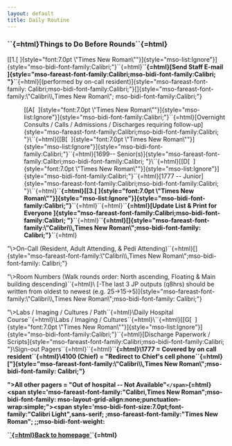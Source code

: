 ```yaml
---
layout: default
title: Daily Routine
---
```

<h3>
`<a name="_Toc139824162">`{=html}Things to Do Before Rounds`</a>`{=html}
</h3>
<p class="MsoNormal" style="mso-pagination:none;mso-list:l101 level1 lfo96;
mso-layout-grid-align:none;punctuation-wrap:simple;">
<!--[if !supportLists]-->
[[1.[ ]{style="font:7.0pt \"Times New Roman\""}]{style="mso-list:Ignore"}]{style="mso-bidi-font-family:Calibri;"}`<!--[endif]-->`{=html}`<b>`{=html}[Send Staff E-mail ]{style="mso-fareast-font-family:Calibri;mso-bidi-font-family:Calibri;
"}`</b>`{=html}[(performed
by on-call resident)]{style="mso-fareast-font-family:
Calibri;mso-bidi-font-family:Calibri;"}[]{style="mso-fareast-font-family:\"Calibri\\,Times New Roman\";
mso-bidi-font-family:Calibri;"}
</p>
<p class="MsoNormal" style="margin-left:.4in;mso-pagination:none;mso-list:l101 level2 lfo96;
mso-layout-grid-align:none;punctuation-wrap:simple;">
<!--[if !supportLists]-->
[[A[  ]{style="font:7.0pt \"Times New Roman\""}]{style="mso-list:Ignore"}]{style="mso-bidi-font-family:Calibri;"}`<!--[endif]-->`{=html}[Overnight Consults / Calls / Admissions / Discharges requiring
follow-up]{style="mso-fareast-font-family:Calibri;mso-bidi-font-family:Calibri;
"}\<span style='mso-fareast-font-family:"Calibri,Times New Roman";
mso-layout-grid-align:none;punctuation-wrap:simple;"\>`<!--[if !supportLists]-->`{=html}[[2.[ ]{style="font:7.0pt \"Times New Roman\""}]{style="mso-list:Ignore"}]{style="mso-bidi-font-family:Calibri;"}`<!--[endif]-->`{=html}`<b>`{=html}[Sign-In Pagers on Residents In-House]{style="mso-fareast-font-family:Calibri;mso-bidi-font-family:Calibri;
"}`</b>`{=html}[ -- "In Hospital -- On Page"]{style="mso-fareast-font-family:Calibri;mso-bidi-font-family:Calibri;
"}[]{style="mso-fareast-font-family:
\"Calibri\\,Times New Roman\";mso-bidi-font-family:Calibri;
"}
</p>
"\>3552 -- Chief`</span>`{=html}\<span style='mso-fareast-font-family:"Calibri,Times New Roman";
mso-layout-grid-align:none;punctuation-wrap:simple;"\>`<!--[if !supportLists]-->`{=html}[[B[  ]{style="font:7.0pt \"Times New Roman\""}]{style="mso-list:Ignore"}]{style="mso-bidi-font-family:Calibri;"}`<!--[endif]-->`{=html}[1699-- Senior(s)]{style="mso-fareast-font-family:Calibri;mso-bidi-font-family:Calibri;
"}\<span style='mso-fareast-font-family:"Calibri,Times New Roman";
mso-layout-grid-align:none;punctuation-wrap:simple;"\>`<!--[if !supportLists]-->`{=html}[[C[  ]{style="font:7.0pt \"Times New Roman\""}]{style="mso-list:Ignore"}]{style="mso-bidi-font-family:Calibri;"}`<!--[endif]-->`{=html}[1221/5511 -- Mid Level(s)]{style="mso-fareast-font-family:Calibri;mso-bidi-font-family:Calibri;
"}\<span style='mso-fareast-font-family:
mso-layout-grid-align:none;punctuation-wrap:simple;"\>`<!--[if !supportLists]-->`{=html}[[D[  ]{style="font:7.0pt \"Times New Roman\""}]{style="mso-list:Ignore"}]{style="mso-bidi-font-family:Calibri;"}`<!--[endif]-->`{=html}[1777 -- Junior]{style="mso-fareast-font-family:Calibri;mso-bidi-font-family:Calibri;
"}\<span style='mso-fareast-font-family:"Calibri,Times New Roman";
mso-layout-grid-align:none;punctuation-wrap:simple;"\>`<!--[if !supportLists]-->`{=html}[[E[  ]{style="font:7.0pt \"Times New Roman\""}]{style="mso-list:Ignore"}]{style="mso-bidi-font-family:Calibri;"}`<!--[endif]-->`{=html}[\#### - Intern]{style="mso-fareast-font-family:Calibri;mso-bidi-font-family:Calibri;
"}\<span style='mso-fareast-font-family:"Calibri,Times New Roman";
mso-layout-grid-align:none;punctuation-wrap:simple;"\>`<!--[if !supportLists]-->`{=html}`<b>`{=html}[[3.[ ]{style="font:7.0pt \"Times New Roman\""}]{style="mso-list:Ignore"}]{style="mso-bidi-font-family:Calibri;"}`</b>`{=html}`<!--[endif]-->`{=html}`<b>`{=html}[Update List & Print for Everyone ]{style="mso-fareast-font-family:Calibri;mso-bidi-font-family:Calibri;
"}`</b>`{=html}`<b>`{=html}[]{style="mso-fareast-font-family:\"Calibri\\,Times New Roman\";mso-bidi-font-family:
Calibri;"}`</b>`{=html}
</p>
"\>On-Call (Resident, Adult Attending, & Pedi Attending)`</span>`{=html}[]{style="mso-fareast-font-family:\"Calibri\\,Times New Roman\";mso-bidi-font-family:
Calibri;"}
</p>
"\>Room Numbers (Walk rounds order: North ascending, Floating &
Main building descending)`</span>`{=html}\<span style='mso-fareast-font-family:"Calibri,Times New Roman";
"\>Vitals / I&Os (including drain outputs)`</span>`{=html}\<span style='mso-fareast-font-family:"Calibri,Times New Roman";mso-bidi-font-family:
<p class="MsoNormal" style="margin-left:.4in;text-indent:0in;mso-pagination:none;
mso-layout-grid-align:none;punctuation-wrap:simple;">
[-The last 3 JP outputs (q8hrs) should
be written from oldest to newest (e.g. 25→15→5)]{style="mso-fareast-font-family:\"Calibri\\,Times New Roman\";mso-bidi-font-family:
Calibri;"}
</p>
"\>Labs / Imaging / Cultures / Path`</span>`{=html}\<span style='mso-fareast-font-family:
mso-layout-grid-align:none;punctuation-wrap:simple;"\>[]{style="mso-bidi-font-size:7.0pt;mso-fareast-font-family:\"Times New Roman\";
mso-bidi-font-family:Calibri;;mso-bidi-font-weight:
bold"}
</p>
<h3>
`<a name="_Toc139824163">`{=html}[Things to Do After Rounds]{style="font-family:\"Calibri\",sans-serif;
;;
"}`</a>`{=html}[]{style="mso-bookmark:
_Toc139824163"}[]{style="font-family:\"Calibri\",sans-serif;
;mso-fareast-font-family:\"Times New Roman\";
;"}
</h3>
<p class="MsoNormal" style="mso-pagination:none;mso-list:l138 level1 lfo97;
mso-layout-grid-align:none;punctuation-wrap:simple;">
<!--[if !supportLists]-->
`<b>`{=html}[[1.[ ]{style="font:7.0pt \"Times New Roman\""}]{style="mso-list:Ignore"}]{style="mso-bidi-font-family:Calibri;"}`</b>`{=html}`<!--[endif]-->`{=html}`<b>`{=html}[Update List]{style="mso-fareast-font-family:Calibri;mso-bidi-font-family:Calibri;
"}`</b>`{=html}`<b>`{=html}[]{style="mso-fareast-font-family:
"}`</b>`{=html}
</p>
<p class="MsoNormal" style="margin-left:.4in;mso-pagination:none;mso-list:l138 level2 lfo97;
">
Room Numbers (Walk rounds order: North ascending, Main building
descending)`</span>`{=html}\<span style='mso-fareast-font-family:"Calibri,Times New Roman";
"\>Daily Hospital Course`</span>`{=html}\<span style='mso-fareast-font-family:"\>Meds / Diet / Lines / Drains`</span>`{=html}\<span style='mso-fareast-font-family:
"\>Labs / Imaging / Cultures`</span>`{=html}\<span style='mso-fareast-font-family:
mso-layout-grid-align:none;punctuation-wrap:simple;"\>`<!--[if !supportLists]-->`{=html}[[F[  ]{style="font:7.0pt \"Times New Roman\""}]{style="mso-list:Ignore"}]{style="mso-bidi-font-family:Calibri;"}`<!--[endif]-->`{=html}[To Do List]{style="mso-fareast-font-family:Calibri;mso-bidi-font-family:Calibri;
"}\<span style='mso-fareast-font-family:"Calibri,Times New Roman";
mso-layout-grid-align:none;punctuation-wrap:simple;"\>`<!--[if !supportLists]-->`{=html}[[G[  ]{style="font:7.0pt \"Times New Roman\""}]{style="mso-list:Ignore"}]{style="mso-bidi-font-family:Calibri;"}`<!--[endif]-->`{=html}[Discharge Paperwork / Scripts]{style="mso-fareast-font-family:Calibri;mso-bidi-font-family:Calibri;
"}\<span style='mso-fareast-font-family:
mso-layout-grid-align:none;punctuation-wrap:simple;"\>`<!--[if !supportLists]-->`{=html}`<b>`{=html}[[2.[ ]{style="font:7.0pt \"Times New Roman\""}]{style="mso-list:Ignore"}]{style="mso-bidi-font-family:Calibri;"}`</b>`{=html}`<!--[endif]-->`{=html}`<b>`{=html}[Update Pathology / Trauma ]{style="mso-fareast-font-family:Calibri;mso-bidi-font-family:Calibri;
"}`</b>`{=html}`<b>`{=html}\<span style='mso-fareast-font-family:
"\>Sign-out Pagers`</span>`{=html}`</b>`{=html}`<b>`{=html}\<span style='mso-fareast-font-family:"\>1777 = "Out of Hospital -- On Page"`</span>`{=html}\<span style='mso-fareast-font-family:
"\>1777 = Covered by on call resident`</span>`{=html}\<span style='mso-fareast-font-family:"\>On-call resident = "Out of Hospital -- On Page"`</span>`{=html}\<span style='mso-fareast-font-family:"Calibri,Times New Roman";mso-bidi-font-family:
"\>4100 (Chief) = "Redirect to Chief's cell phone`</span>`{=html}["]{style="mso-fareast-font-family:\"Calibri\\,Times New Roman\";mso-bidi-font-family:
Calibri;"}
</p>

"\>All other pagers = "Out of hospital -- Not Available"`</span>`{=html}\<span style='mso-fareast-font-family:"Calibri,Times New Roman";mso-bidi-font-family:
mso-layout-grid-align:none;punctuation-wrap:simple;"\>\<span style='mso-bidi-font-size:7.0pt;font-family:"Calibri Light",sans-serif;
;mso-fareast-font-family:"Times New Roman";
;;mso-bidi-font-weight:

<p>
`<a href='index.html'>`{=html}Back to homepage`</a>`{=html}
</p>
